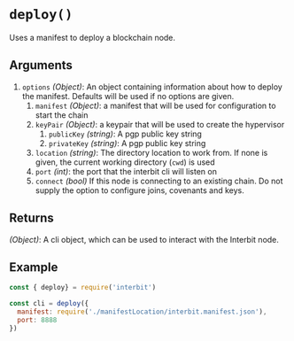 # `deploy()`

Uses a manifest to deploy a blockchain node.

## Arguments

1.  `options` *(Object)*: An object containing information about how to
    deploy the manifest. Defaults will be used if no options are given.
    1.  `manifest` *(Object)*: a manifest that will be used for
        configuration to start the chain
    1.  `keyPair` *(Object)*: a keypair that will be used to create the
        hypervisor
        1.  `publicKey` *(string)*: A pgp public key string
        1.  `privateKey` *(string)*: A pgp public key string
    1.  `location` *(string)*:  The directory location to work from. If
        none is given, the current working directory (`cwd`) is used
    1.  `port` *(int)*: the port that the interbit cli will listen on
    1.  `connect` *(bool)* If this node is connecting to an existing
        chain. Do not supply the option to configure joins, covenants
        and keys.

## Returns

*(Object)*: A cli object, which can be used to interact with the
Interbit node.


## Example

```js
const { deploy} = require('interbit')

const cli = deploy({
  manifest: require('./manifestLocation/interbit.manifest.json'),
  port: 8888
})
```
